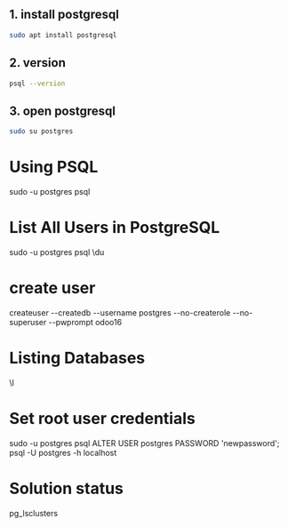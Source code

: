 
## 1. install postgresql

```bash
sudo apt install postgresql
```

## 2. version

```bash
psql --version
```

## 3. open postgresql

```bash
sudo su postgres
```

# Using PSQL

sudo -u postgres psql

# List All Users in PostgreSQL

sudo -u postgres psql
\du

# create user

createuser --createdb --username postgres --no-createrole --no-superuser --pwprompt odoo16

# Listing Databases

\l



# Set root user credentials

sudo -u postgres psql
ALTER USER postgres PASSWORD 'newpassword';
psql -U postgres -h localhost

# Solution status

pg_lsclusters
